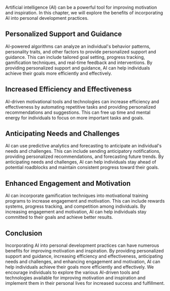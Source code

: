 
Artificial intelligence (AI) can be a powerful tool for improving motivation and inspiration. In this chapter, we will explore the benefits of incorporating AI into personal development practices.

Personalized Support and Guidance
---------------------------------

AI-powered algorithms can analyze an individual's behavior patterns, personality traits, and other factors to provide personalized support and guidance. This can include tailored goal setting, progress tracking, gamification techniques, and real-time feedback and interventions. By providing personalized support and guidance, AI can help individuals achieve their goals more efficiently and effectively.

Increased Efficiency and Effectiveness
--------------------------------------

AI-driven motivational tools and technologies can increase efficiency and effectiveness by automating repetitive tasks and providing personalized recommendations and suggestions. This can free up time and mental energy for individuals to focus on more important tasks and goals.

Anticipating Needs and Challenges
---------------------------------

AI can use predictive analytics and forecasting to anticipate an individual's needs and challenges. This can include sending anticipatory notifications, providing personalized recommendations, and forecasting future trends. By anticipating needs and challenges, AI can help individuals stay ahead of potential roadblocks and maintain consistent progress toward their goals.

Enhanced Engagement and Motivation
----------------------------------

AI can incorporate gamification techniques into motivational training programs to increase engagement and motivation. This can include rewards systems, progress tracking, and competition among individuals. By increasing engagement and motivation, AI can help individuals stay committed to their goals and achieve better results.

Conclusion
----------

Incorporating AI into personal development practices can have numerous benefits for improving motivation and inspiration. By providing personalized support and guidance, increasing efficiency and effectiveness, anticipating needs and challenges, and enhancing engagement and motivation, AI can help individuals achieve their goals more efficiently and effectively. We encourage individuals to explore the various AI-driven tools and technologies available for improving motivation and inspiration and implement them in their personal lives for increased success and fulfillment.

